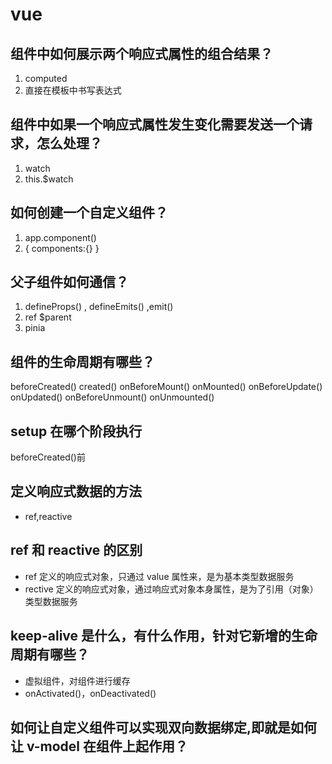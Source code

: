 # vue

## 组件中如何展示两个响应式属性的组合结果？

1. computed
2. 直接在模板中书写表达式

## 组件中如果一个响应式属性发生变化需要发送一个请求，怎么处理？

1. watch
2. this.$watch

## 如何创建一个自定义组件？

1. app.component()
2. { components:{} }

## 父子组件如何通信？

1. defineProps() , defineEmits() ,emit()
2. ref $parent
3. pinia

## 组件的生命周期有哪些？

beforeCreated()
created()
onBeforeMount()
onMounted()
onBeforeUpdate()
onUpdated()
onBeforeUnmount()
onUnmounted()

## setup 在哪个阶段执行

beforeCreated()前

## 定义响应式数据的方法

- ref,reactive

## ref 和 reactive 的区别

- ref 定义的响应式对象，只通过 value 属性来，是为基本类型数据服务
- rective 定义的响应式对象，通过响应式对象本身属性，是为了引用（对象）类型数据服务

## keep-alive 是什么，有什么作用，针对它新增的生命周期有哪些？

- 虚拟组件，对组件进行缓存
- onActivated()，onDeactivated()

## 如何让自定义组件可以实现双向数据绑定,即就是如何让 v-model 在组件上起作用？
